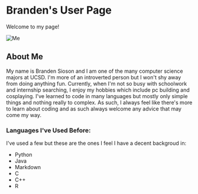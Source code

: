# Branden's User Page

Welcome to my page!

![Me](https://cdn.discordapp.com/attachments/807459012639064094/1359453651390955623/IMG_8503.jpg?ex=67f7895f&is=67f637df&hm=9376399f35cce0accc21df53abd6807fe3aef817862c641c82f00589e48926a1&)

## About Me

My name is Branden Sioson and I am one of the many computer science majors at UCSD. I'm more of an introverted person but I won't shy away from doing anything fun. Currently, when I'm not so busy with schoolwork and internship searching, I enjoy my hobbies which include pc building and cosplaying. I've learned to code in many languages but mostly only simple things and nothing really to complex. As such, I always feel like there's more to learn about coding and as such always welcome any advice that may come my way.

### Languages I've Used Before:

I've used a few but these are the ones I feel I have a decent backgroud in:

* Python
* Java
* Markdown
* C
* C++
* R

